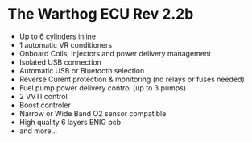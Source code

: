 # The Warthog ECU Rev 2.2b

- Up to 6 cylinders inline
- 1 automatic VR conditioners
- Onboard Coils, Injectors and power delivery management
- Isolated USB connection
- Automatic USB or Bluetooth selection
- Reverse Curent protection & monitoring (no relays or fuses needed)
- Fuel pump power delivery control (up to 3 pumps)
- 2 VVTI control
- Boost controler
- Narrow or Wide Band O2 sensor compatible
- High quality 6 layers ENIG pcb
- and more...
